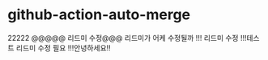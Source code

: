 # github-action-auto-merge
22222
@@@@@
리드미 수정@@@
리드미가 어케 수정될까
!!!
리드미 수정 !!!테스트
리드미 수정 필요
!!!안녕하세요!!